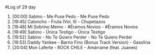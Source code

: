 #Log of 29 day

1. [00:00] Sabino - Me Puse Pedo - Me Puse Pedo
1. [19:45] Caloncho - Fruta (Vol. II) - Chupetazos
1. [19:48] Mi Sobrino Memo - #Éramos Novios - #Éramos Novios
1. [19:49] Sabino - Única Testigo - Única Testigo
1. [19:52] Sabino - No Te Quiero Perder - No Te Quiero Perder
1. [19:53] Daddy Yankee - Barrio Fino (Bonus Track Version) - Gasolina
1. [20:04] Mon Laferte - ROCK CHILE - Amárrame (feat. Juanes)
